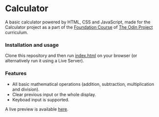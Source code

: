 # Calculator
A basic calculator powered by HTML, CSS and JavaScript, made for the Calculator project as a part of the [Foundation Course](https://www.theodinproject.com/paths/foundations/courses/foundations) of [The Odin Project](https://www.theodinproject.com) curriculum.

### Installation and usage
Clone this repository and then run [index.html](./index.html) on your browser (or alternatively run it using a Live Server).

### Features
- All basic mathematical operations (addition, subtraction, multiplication and division).
- Clear previous input or the whole display.
- Keyboad input is supported.

A live preview is available [here](https://sh4dman23.github.io/calculator).